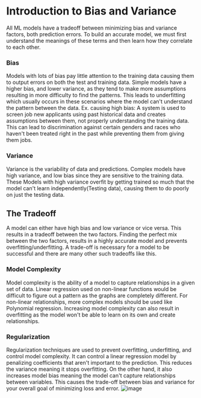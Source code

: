 # Introduction to Bias and Variance
All ML models have a tradeoff between minimizing bias and variance factors, both prediction errors. To build an accurate model, we must first understand the meanings of these terms and then learn how they correlate to each other.
### Bias
Models with lots of bias pay little attention to the training data causing them to output errors on both the test and training data. Simple models have a higher bias, and lower variance, as they tend to make more assumptions resulting in more difficulty to find the patterns. This leads to underfitting which usually occurs in these scenarios where the model can't understand the pattern between the data. 
Ex. causing high bias: A system is used to screen job new applicants using past historical data and creates assumptions between them, not properly understanding the training data. This can lead to discrimination against certain genders and races who haven't been treated right in the past while preventing them from giving them jobs.
### Variance
Variance is the variability of data and predictions. Complex models have high variance, and low bias since they are sensitive to the training data. These Models with high variance overfit by getting trained so much that the model can't learn independently(Testing data), causing them to do poorly on just the testing data.
## The Tradeoff
A model can either have high bias and low variance or vice versa. This results in a tradeoff between the two factors. Finding the perfect mix between the two factors, results in a highly accurate model and prevents overfitting/underfitting. A trade-off is necessary for a model to be successful and there are many other such tradeoffs like this.
### Model Complexity
Model complexity is the ability of a model to capture relationships in a given set of data. Linear regression used on non-linear functions would be difficult to figure out a pattern as the graphs are completely different. For non-linear relationships, more complex models should be used like Polynomial regression. Increasing model complexity can also result in overfitting as the model won't be able to learn on its own and create relationships.
### Regularization
Regularization techniques are used to prevent overfitting, underfitting, and control model complexity. It can control a linear regression model by penalizing coefficients that aren't important to the prediction. This reduces the variance meaning it stops overfitting. On the other hand, it also increases model bias meaning the model can't capture relationships between variables. This causes the trade-off between bias and variance for your overall goal of minimizing loss and error.
![image](https://github.com/MrCarry123/intro-to-data-science/assets/116237341/36a4932d-9211-45be-a534-96645115a5b3)
